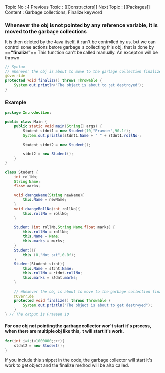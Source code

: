Topic No : 4
Previous Topic : [[Constructors]]
Next Topic : [[Packages]]
Content : Garbage collections, Finalize keyword

### Whenever the obj is not pointed by any reference variable, it is moved to the garbage collections

It is then deleted by the Java itself, it can't be controlled by us.
but we can control some actions before garbage is collecting this obj, that is done by ==**"finalize"**==
This function can't be called manually. An exception will be thrown

```Java
// Syntax
// Whenever the obj is about to move to the garbage collection finalize is called
@Override  
protected void finalize() throws Throwable {  
    System.out.println("The object is about to get destroyed");  
}
```

### Example 

```Java
package Introduction;  
  
public class Main {  
    public static void main(String[] args) {  
        Student stdnt1 = new Student(10,"Praveen",90.1f);  
        System.out.println(stdnt1.Name + " " + stdnt1.rollNo);  
        
        Student stdnt2 = new Student();   
        
        stdnt2 = new Student();  
    }  
}  
  
class Student {  
    int rollNo;  
    String Name;  
    float marks;  
    
    void changeName(String newName){  
        this.Name = newName;  
    }  
    void changeRollNo(int rollNo){  
        this.rollNo = rollNo;  
    }  
    
    Student (int rollNo,String Name,float marks) {  
        this.rollNo = rollNo;  
        this.Name = Name;  
        this.marks = marks;  
    }  
    Student(){  
        this (0,"Not set",0.0f);  
    }  
    Student(Student stdnt){  
        this.Name = stdnt.Name;  
        this.rollNo = stdnt.rollNo;  
        this.marks = stdnt.marks;  
    }  
    
    // Whenever the obj is about to move to the garbage collection finalize is called  
    @Override  
    protected void finalize() throws Throwable {  
        System.out.println("The object is about to get destroyed");  
    }  
} // The output is Praveen 10
```
#### For one obj not pointing the garbage collector won't start it's process, when there are multiple obj like this, it will start it's work.

```Java
for(int i=0;i<1000000;i++){  
    stdnt2 = new Student();  
}
```

If you include this snippet in the code, the garbage collector will start it's work to get object and the finalize method will be also called.